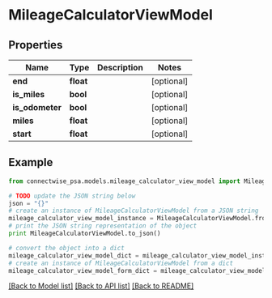 # MileageCalculatorViewModel


## Properties
Name | Type | Description | Notes
------------ | ------------- | ------------- | -------------
**end** | **float** |  | [optional] 
**is_miles** | **bool** |  | [optional] 
**is_odometer** | **bool** |  | [optional] 
**miles** | **float** |  | [optional] 
**start** | **float** |  | [optional] 

## Example

```python
from connectwise_psa.models.mileage_calculator_view_model import MileageCalculatorViewModel

# TODO update the JSON string below
json = "{}"
# create an instance of MileageCalculatorViewModel from a JSON string
mileage_calculator_view_model_instance = MileageCalculatorViewModel.from_json(json)
# print the JSON string representation of the object
print MileageCalculatorViewModel.to_json()

# convert the object into a dict
mileage_calculator_view_model_dict = mileage_calculator_view_model_instance.to_dict()
# create an instance of MileageCalculatorViewModel from a dict
mileage_calculator_view_model_form_dict = mileage_calculator_view_model.from_dict(mileage_calculator_view_model_dict)
```
[[Back to Model list]](../README.md#documentation-for-models) [[Back to API list]](../README.md#documentation-for-api-endpoints) [[Back to README]](../README.md)


